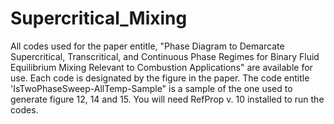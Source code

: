 # Supercritical_Mixing
All codes used for the paper entitle, "Phase Diagram to Demarcate Supercritical, Transcritical, and Continuous Phase Regimes for Binary Fluid Equilibrium Mixing 
Relevant to Combustion Applications" are available for use. Each code is designated by the figure in the paper. The code entitle 'IsTwoPhaseSweep-AllTemp-Sample"
is a sample of the one used to generate figure 12, 14 and 15. You will need RefProp v. 10 installed to run the codes.
